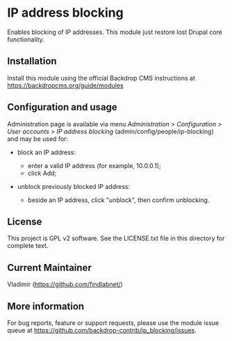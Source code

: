 IP address blocking
===================

Enables blocking of IP addresses. 
This module just restore lost Drupal core functionality. 

Installation
------------
Install this module using the official Backdrop CMS instructions at 
https://backdropcms.org/guide/modules

Configuration and usage
-----------------------
Administration page is available via menu *Administration > Configuration > 
User accounts > IP address blocking* (admin/config/people/ip-blocking) 
and may be used for:

- block an IP address:
  - enter a valid IP address (for example, 10.0.0.1);
  - click Add;

- unblock previously blocked IP address:
  - beside an IP address, click "unblock", then confirm unblocking.

License
-------
This project is GPL v2 software. See the LICENSE.txt file in this directory for
complete text.

Current Maintainer
------------------
Vladimir (https://github.com/findlabnet/)

More information
----------------
For bug reports, feature or support requests, please use the module 
issue queue at https://github.com/backdrop-contrib/ip_blocking/issues.
